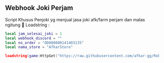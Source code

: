 ## Webhook Joki Perjam
Script Khusus Penjoki yg menjual jasa joki afk/farm perjam dan malas ngitung 🗿
Loadstring :
```lua
local jam_selesai_joki = 1
local webhook_discord = ""
local no_order = "OD000000141403135"
local nama_store = "AfkarStore"

loadstring(game:HttpGet("https://raw.githubusercontent.com/afkar-gg/Roblox-Scripts/refs/heads/main/Webhook-Joki-Perjam/Webhook.lua"))();
```
